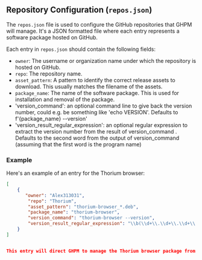 ## Repository Configuration (`repos.json`)

The `repos.json` file is used to configure the GitHub repositories that GHPM will manage. It's a JSON formatted file where each entry represents a software package hosted on GitHub.

Each entry in `repos.json` should contain the following fields:

- `owner`: The username or organization name under which the repository is hosted on GitHub.
- `repo`: The repository name.
- `asset_pattern`: A pattern to identify the correct release assets to download. This usually matches the filename of the assets.
- `package_name`: The name of the software package. This is used for installation and removal of the package.
- 'version_command': an optional command line to give back the version number, 
  could e.g. be something like 'echo VERSION'. Defaults to f'{package_name} --version'
- 'version_result_regular_expression': an optional regular expression to extract the version number from the result of version_command .
  Defaults to the second word from the output of version_command (assuming that the first word is the program name)

### Example

Here's an example of an entry for the Thorium browser:

```json
[
    {
       "owner": "Alex313031",
        "repo": "Thorium",
        "asset_pattern": "thorium-browser_*.deb",
        "package_name": "thorium-browser",
        "version_command": "thorium-browser --version",
        "version_result_regular_expression": "\\b(\\d+\\.\\d+\\.\\d+\\.\\d+)\\b"
    }
]


This entry will direct GHPM to manage the Thorium browser package from the Alex313031/Thorium repository, specifically targeting .deb files for installation and updates.
